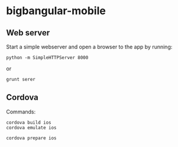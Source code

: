 bigbangular-mobile
===============

Web server
---------------
Start a simple webserver and open a browser to the app by running:

	python -m SimpleHTTPServer 8000
or

	grunt serer	

Cordova
------------
Commands:

	cordova build ios
	cordova emulate ios

	cordova prepare ios

